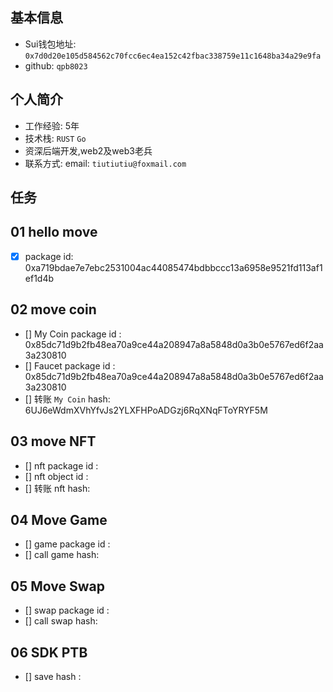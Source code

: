 ## 基本信息
- Sui钱包地址: `0x7d0d20e105d584562c70fcc6ec4ea152c42fbac338759e11c1648ba34a29e9fa`
- github: `qpb8023`

## 个人简介
- 工作经验: 5年
- 技术栈: `RUST` `Go`
- 资深后端开发,web2及web3老兵
- 联系方式: email: `tiutiutiu@foxmail.com` 

## 任务

##   01 hello move  
- [x] package id: 0xa719bdae7e7ebc2531004ac44085474bdbbccc13a6958e9521fd113af1ef1d4b

##   02 move coin
- [] My Coin package id :  0x85dc71d9b2fb48ea70a9ce44a208947a8a5848d0a3b0e5767ed6f2aa3a230810
- [] Faucet package id : 0x85dc71d9b2fb48ea70a9ce44a208947a8a5848d0a3b0e5767ed6f2aa3a230810
- [] 转账 `My Coin` hash: 6UJ6eWdmXVhYfvJs2YLXFHPoADGzj6RqXNqFToYRYF5M

##   03 move NFT
- [] nft package id :
- [] nft object id : 
- [] 转账 nft  hash:

##   04 Move Game
- [] game package id :
- [] call game hash:

##   05 Move Swap
- [] swap package id :
- [] call swap hash:

##   06 SDK PTB
- [] save hash :
